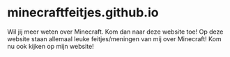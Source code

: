 # minecraftfeitjes.github.io
Wil jij meer weten over Minecraft. Kom dan naar deze website toe! Op deze website staan allemaal leuke feitjes/meningen van mij over Minecraft! Kom nu ook kijken op mijn website!
